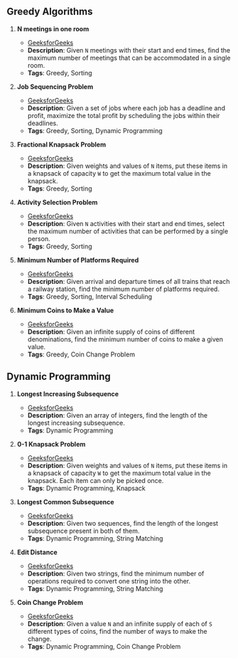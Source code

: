 ## Greedy Algorithms

1. **N meetings in one room**
   - [GeeksforGeeks](https://www.geeksforgeeks.org/problems/n-meetings-in-one-room-1587115620/1)
   - **Description**: Given `N` meetings with their start and end times, find the maximum number of meetings that can be accommodated in a single room.
   - **Tags**: Greedy, Sorting

2. **Job Sequencing Problem**
   - [GeeksforGeeks](https://www.geeksforgeeks.org/job-sequencing-problem/)
   - **Description**: Given a set of jobs where each job has a deadline and profit, maximize the total profit by scheduling the jobs within their deadlines.
   - **Tags**: Greedy, Sorting, Dynamic Programming

3. **Fractional Knapsack Problem**
   - [GeeksforGeeks](https://www.geeksforgeeks.org/fractional-knapsack-problem/)
   - **Description**: Given weights and values of `N` items, put these items in a knapsack of capacity `W` to get the maximum total value in the knapsack.
   - **Tags**: Greedy, Sorting

4. **Activity Selection Problem**
   - [GeeksforGeeks](https://www.geeksforgeeks.org/activity-selection-problem-greedy-algo-1/)
   - **Description**: Given `N` activities with their start and end times, select the maximum number of activities that can be performed by a single person.
   - **Tags**: Greedy, Sorting

5. **Minimum Number of Platforms Required**
   - [GeeksforGeeks](https://www.geeksforgeeks.org/minimum-number-platforms-required-railwaybus-station/)
   - **Description**: Given arrival and departure times of all trains that reach a railway station, find the minimum number of platforms required.
   - **Tags**: Greedy, Sorting, Interval Scheduling

6. **Minimum Coins to Make a Value**
   - [GeeksforGeeks](https://www.geeksforgeeks.org/find-minimum-number-of-coins-that-make-a-change/)
   - **Description**: Given an infinite supply of coins of different denominations, find the minimum number of coins to make a given value.
   - **Tags**: Greedy, Coin Change Problem

## Dynamic Programming

1. **Longest Increasing Subsequence**
   - [GeeksforGeeks](https://www.geeksforgeeks.org/longest-increasing-subsequence-dp-3/)
   - **Description**: Given an array of integers, find the length of the longest increasing subsequence.
   - **Tags**: Dynamic Programming

2. **0-1 Knapsack Problem**
   - [GeeksforGeeks](https://www.geeksforgeeks.org/0-1-knapsack-problem-dp-10/)
   - **Description**: Given weights and values of `N` items, put these items in a knapsack of capacity `W` to get the maximum total value in the knapsack. Each item can only be picked once.
   - **Tags**: Dynamic Programming, Knapsack

3. **Longest Common Subsequence**
   - [GeeksforGeeks](https://www.geeksforgeeks.org/longest-common-subsequence-dp-4/)
   - **Description**: Given two sequences, find the length of the longest subsequence present in both of them.
   - **Tags**: Dynamic Programming, String Matching

4. **Edit Distance**
   - [GeeksforGeeks](https://www.geeksforgeeks.org/edit-distance-dp-5/)
   - **Description**: Given two strings, find the minimum number of operations required to convert one string into the other.
   - **Tags**: Dynamic Programming, String Matching

5. **Coin Change Problem**
   - [GeeksforGeeks](https://www.geeksforgeeks.org/coin-change-dp-7/)
   - **Description**: Given a value `N` and an infinite supply of each of `S` different types of coins, find the number of ways to make the change.
   - **Tags**: Dynamic Programming, Coin Change Problem
